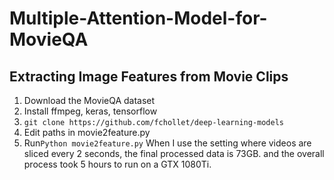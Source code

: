 # Multiple-Attention-Model-for-MovieQA

## Extracting Image Features from Movie Clips
1. Download the MovieQA dataset
2. Install ffmpeg, keras, tensorflow
3. ```git clone https://github.com/fchollet/deep-learning-models```
4. Edit paths in movie2feature.py
5. Run```Python movie2feature.py```
When I use the setting where videos are sliced every 2 seconds, the final processed data is 73GB. and the overall process took 5 hours to run on a GTX 1080Ti. 
